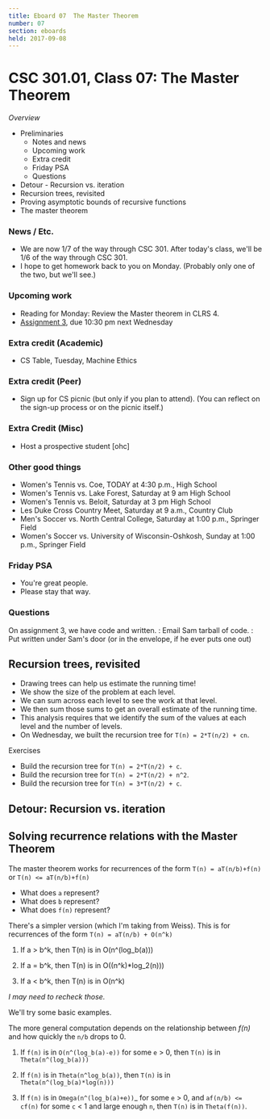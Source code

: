 ```yaml
---
title: Eboard 07  The Master Theorem
number: 07
section: eboards
held: 2017-09-08
---
```

CSC 301.01, Class 07:  The Master Theorem
=========================================

_Overview_

* Preliminaries
    * Notes and news
    * Upcoming work
    * Extra credit
    * Friday PSA
    * Questions
* Detour - Recursion vs. iteration
* Recursion trees, revisited
* Proving asymptotic bounds of recursive functions
* The master theorem

### News / Etc.

* We are now 1/7 of the way through CSC 301.  After today's class, we'll
  be 1/6 of the way through CSC 301.
* I hope to get homework back to you on Monday.  (Probably only one of
  the two, but we'll see.)

### Upcoming work

* Reading for Monday: Review the Master theorem in CLRS 4.
* [Assignment 3](../assignments/assignment03), due 10:30 pm next Wednesday

### Extra credit (Academic)

* CS Table, Tuesday, Machine Ethics

### Extra credit (Peer)

* Sign up for CS picnic (but only if you plan to attend).
  (You can reflect on the sign-up process or on the picnic itself.)

### Extra Credit (Misc)

* Host a prospective student [ohc]

### Other good things

* Women's Tennis vs. Coe, TODAY at 4:30 p.m., High School
* Women's Tennis vs. Lake Forest, Saturday at 9 am High School
* Women's Tennis vs. Beloit, Saturday at 3 pm High School
* Les Duke Cross Country Meet, Saturday at 9 a.m., Country Club
* Men's Soccer vs. North Central College, Saturday at 1:00 p.m., Springer Field
* Women's Soccer vs. University of Wisconsin-Oshkosh, Sunday at 1:00 p.m., Springer Field

### Friday PSA

* You're great people.
* Please stay that way.

### Questions

On assignment 3, we have code and written.
 : Email Sam tarball of code.
 : Put written under Sam's door (or in the envelope, if he ever puts
   one out)

Recursion trees, revisited
--------------------------

* Drawing trees can help us estimate the running time!
* We show the size of the problem at each level.
* We can sum across each level to see the work at that level.
* We then sum those sums to get an overall estimate of the running time.
* This analysis requires that we identify the sum of the values at each
  level and the number of levels.
* On Wednesday, we built the recursion tree for `T(n) = 2*T(n/2) + cn`.

Exercises

* Build the recursion tree for `T(n) = 2*T(n/2) + c`.
* Build the recursion tree for `T(n) = 2*T(n/2) + n^2`.
* Build the recursion tree for `T(n) = 3*T(n/2) + c`.

Detour: Recursion vs. iteration
-------------------------------

Solving recurrence relations with the Master Theorem
----------------------------------------------------

The master theorem works for recurrences of the form
`T(n) = aT(n/b)+f(n)` or `T(n) <= aT(n/b)+f(n)` 

* What does `a` represent?
* What does `b` represent?
* What does `f(n)` represent?

There's a simpler version (which I'm taking from Weiss).  This is
for recurrences of the form `T(n) = aT(n/b) + O(n^k)`

1. If a > b^k, then T(n) is in O(n^(log_b(a)))

2. If a = b^k, then T(n) is in O((n^k)*log_2(n)))

3. If a < b^k, then T(n) is in O(n^k)

_I may need to recheck those._

We'll try some basic examples.

The more general computation depends on the relationship between _f(n)_ and
how quickly the `n/b` drops to 0.

1. If `f(n)` is in `O(n^(log_b(a)-e))` for some `e` > 0, then
  `T(n)` is in `Theta(n^(log_b(a)))`

2. If `f(n)` is in `Theta(n^log_b(a))`, then
  `T(n)` is in `Theta(n^(log_b(a)*log(n)))`

3. If `f(n)` is in `Omega(n^(log_b(a)+e))`_ for some `e` > 0, and
  `af(n/b) <= cf(n)` for some `c` < 1 and large enough `n`, 
  then `T(n)` is in `Theta(f(n))`.

